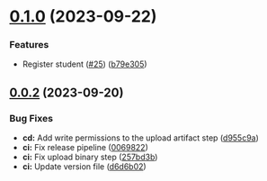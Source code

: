 # [0.1.0](https://github.com/upb-code-labs/main-api/compare/v0.0.2...v0.1.0) (2023-09-22)


### Features

* Register student ([#25](https://github.com/upb-code-labs/main-api/issues/25)) ([b79e305](https://github.com/upb-code-labs/main-api/commit/b79e3051afd96a1c2ebdf3fa76f631232aa6e45f))



## [0.0.2](https://github.com/upb-code-labs/main-api/compare/d6d6b028d79d2be20ce778de5545f88af492c508...v0.0.2) (2023-09-20)


### Bug Fixes

* **cd:** Add write permissions to the upload artifact step ([d955c9a](https://github.com/upb-code-labs/main-api/commit/d955c9a4e1e9562caf431df5375aa24a3f8457d6))
* **ci:** Fix release pipeline ([0069822](https://github.com/upb-code-labs/main-api/commit/00698221818b488020d365e8cdd9ed68e9a71fc5))
* **ci:** Fix upload binary step ([257bd3b](https://github.com/upb-code-labs/main-api/commit/257bd3b9cc1e09c59ee8208058ec9ec432b8a33d))
* **ci:** Update version file ([d6d6b02](https://github.com/upb-code-labs/main-api/commit/d6d6b028d79d2be20ce778de5545f88af492c508))




